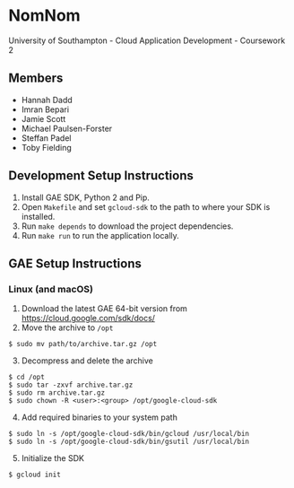 # NomNom # 

University of Southampton - Cloud Application Development - Coursework 2

## Members ##
 * Hannah Dadd
 * Imran Bepari
 * Jamie Scott
 * Michael Paulsen-Forster
 * Steffan Padel
 * Toby Fielding

## Development Setup Instructions ##
1. Install GAE SDK, Python 2 and Pip.
2. Open `Makefile` and set `gcloud-sdk` to the path to where your SDK is installed.
3. Run `make depends` to download the project dependencies.
4. Run `make run` to run the application locally.

## GAE Setup Instructions ##

### Linux (and macOS) ###
1. Download the latest GAE 64-bit version from https://cloud.google.com/sdk/docs/
2. Move the archive to `/opt`
```
$ sudo mv path/to/archive.tar.gz /opt
```
3. Decompress and delete the archive
```
$ cd /opt
$ sudo tar -zxvf archive.tar.gz
$ sudo rm archive.tar.gz
$ sudo chown -R <user>:<group> /opt/google-cloud-sdk
```
4. Add required binaries to your system path
```
$ sudo ln -s /opt/google-cloud-sdk/bin/gcloud /usr/local/bin
$ sudo ln -s /opt/google-cloud-sdk/bin/gsutil /usr/local/bin
```
5. Initialize the SDK
```
$ gcloud init
```
